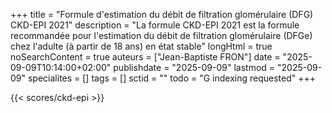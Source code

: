+++
title = "Formule d'estimation du débit de filtration glomérulaire (DFG) CKD-EPI 2021"
description = "La formule CKD-EPI 2021 est la formule recommandée pour l'estimation du débit de filtration glomérulaire (DFGe) chez l'adulte (à partir de 18 ans) en état stable"
longHtml = true
noSearchContent = true
auteurs = ["Jean-Baptiste FRON"]
date = "2025-09-09T10:14:00+02:00"
publishdate = "2025-09-09"
lastmod = "2025-09-09"
specialites = []
tags = []
sctid = ""
todo = "G indexing requested"
+++

{{< scores/ckd-epi >}}

